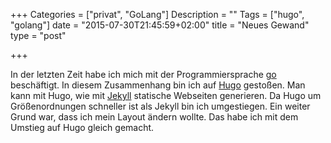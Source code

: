 +++
Categories  = ["privat", "GoLang"]
Description = ""
Tags        = ["hugo", "golang"]
date        = "2015-07-30T21:45:59+02:00"
title       = "Neues Gewand"
type        = "post"

+++

In der letzten Zeit habe ich mich mit der Programmiersprache [go] beschäftigt. In diesem Zusammenhang
bin ich auf [Hugo] gestoßen. Man
kann mit Hugo, wie mit [Jekyll] statische Webseiten generieren. Da Hugo um Größenordnungen
schneller ist als Jekyll bin ich umgestiegen. Ein weiter Grund war, dass ich mein Layout ändern
wollte. Das habe ich mit dem Umstieg auf Hugo gleich gemacht.

[go]: https://golang.org/
[Hugo]: https://gohugo.io/
[Jekyll]: http://jekyllrb.com/
